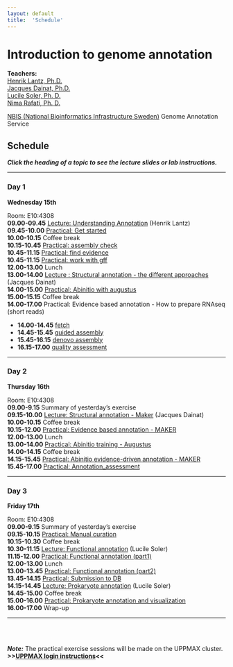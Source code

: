 ```yaml
---
layout: default
title:  'Schedule'
---
```


# Introduction to genome annotation

**Teachers:**  
[Henrik Lantz, Ph.D.](https://nbis.se/about/staff/henrik-lantz/)  
[Jacques Dainat, Ph.D.](http://nbis.se/about/staff/jacques-dainat/)  
[Lucile Soler, Ph. D.](http://nbis.se/about/staff/lucile-soler/)  
[Nima Rafati, Ph. D.]()  

[NBIS (National Bioinformatics Infrastructure Sweden)](https://nbis.se)
Genome Annotation Service   


## Schedule

***Click the heading of a topic to see the lecture slides or lab instructions.***

<hr>

### Day 1  

**Wednesday 15th**

Room: E10:4308  
**09.00-09.45** [Lecture: Understanding Annotation](lectures/) (Henrik Lantz)  
**09.45-10.00** [Practical: Get started](labs/get_started)  
**10.00-10.15** Coffee break  
**10.15-10.45** [Practical: assembly check](labs/assembly_check)  
**10.45-11.15** [Practical: find evidence](labs/find_all_evidence)  
**10.45-11.15** [Practical: work with gff](labs/gff)  
**12.00-13.00** Lunch  
**13.00-14.00** [Lecture : Structural annotation - the different approaches](lectures/)  (Jacques Dainat)  
**14.00-15.00** [Practical: Abinitio with augustus](labs/augustus)  
**15.00-15.15** Coffee break  
**14.00-17.00** Practical: Evidence based annotation - How to prepare RNAseq (short reads)  
  -  **14.00-14.45** [fetch](labs/rnaseq_fetch)
  -  **14.45-15.45** [guided assembly](labs/rnaseq_guided_assembly)  
  -  **15.45-16.15** [denovo assembly](labs/rnaseq_denovo_assembly)  
  -  **16.15-17.00** [quality assessment ](labs/rnaseq_assembly_assessment)  
<hr>

### Day 2  

**Thursday 16th**  

Room: E10:4308  
**09.00-9.15** Summary of yesterday’s exercise  
**09.15-10.00** [Lecture: Structural annotation - Maker](slides/) (Jacques Dainat)  
**10.00-10.15** Coffee break  
**10.15-12.00** [Practical: Evidence based annotation - MAKER](labs/maker_evidence)  
**12.00-13.00** Lunch  
**13.00-14.00** [Practical: Abinitio training - Augustus](labs/augustus_training)  
**14.00-14.15** Coffee break  
**14.15-15.45** [Practical: Abinitio evidence-driven annotation - MAKER](labs/maker_abinitio_evidence_driven)  
**15.45-17.00** [Practical: Annotation_assessment](labs/annotation_assessment)  

<hr>

### Day 3  

**Friday 17th**  

Room: E10:4308  
**09.00-9.15** Summary of yesterday’s exercise  
**09.15-10.15** [Practical: Manual curation](labs/manual_curation)  
**10.15-10.30** Coffee break  
**10.30-11.15** [Lecture: Functional annotation](slides/) (Lucile Soler)    
**11.15-12.00** [Practical: Functional annotation (part1)](labs/functional_annotation)  
**12.00-13.00** Lunch  
**13.00-13.45** [Practical: Functional annotation (part2)](labs/functional_annotation)  
**13.45-14.15** [Practical: Submission to DB](labs/submission)  
**14.15-14.45** [Lecture: Prokaryote annotation](slides/) (Lucile Soler)  
**14.45-15.00** Coffee break  
**15.00-16.00** [Practical: Prokaryote annotation and visualization](labs/prokaryote_annotation)  
**16.00-17.00** Wrap-up  

<hr>

<br/>
<br/>

***Note:***
The practical exercise sessions will be made on the UPPMAX cluster. **>>[UPPMAX login instructions](uppmax_login)<<**
